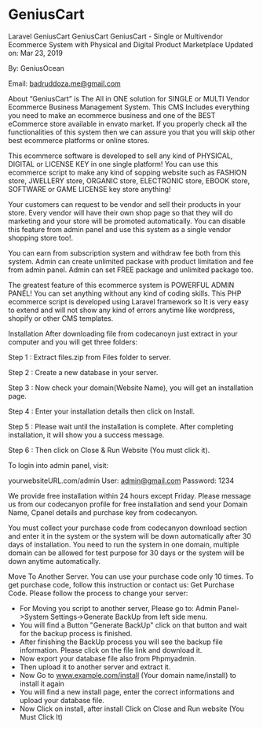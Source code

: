 # GeniusCart
Laravel GeniusCart
GeniusCart
GeniusCart - Single or Multivendor Ecommerce System with Physical and Digital Product Marketplace
Updated on: Mar 23, 2019

By: GeniusOcean

Email: badruddoza.me@gmail.com

About
“GeniusCart” is The All in ONE solution for SINGLE or MULTI Vendor Ecommerce Business Management System. This CMS Includes everything you need to make an ecommerce business and one of the BEST eCommerce store available in envato market. If you properly check all the functionalities of this system then we can assure you that you will skip other best ecommerce platforms or online stores.

This ecommerce software is developed to sell any kind of PHYSICAL, DIGITAL or LICENSE KEY in one single platform! You can use this ecommerce script to make any kind of sopping website such as FASHION store, JWELLERY store, ORGANIC store, ELECTRONIC store, EBOOK store, SOFTWARE or GAME LICENSE key store anything!

Your customers can request to be vendor and sell their products in your store. Every vendor will have their own shop page so that they will do marketing and your store will be promoted automatically. You can disable this feature from admin panel and use this system as a single vendor shopping store too!.

You can earn from subscription system and withdraw fee both from this system. Admin can create unlimited packase with product limitation and fee from admin panel. Admin can set FREE package and unlimited package too.

The greatest feature of this ecommerce system is POWERFUL ADMIN PANEL! You can set anything without any kind of coding skills. This PHP ecommerce script is developed using Laravel framework so It is very easy to extend and will not show any kind of errors anytime like wordpress, shopify or other CMS templates.

Installation
After downloading file from codecanoyn just extract in your computer and you will get three folders:

Step 1 : Extract files.zip from Files folder to server.

Step 2 : Create a new database in your server.

Step 3 : Now check your domain(Website Name), you will get an installation page.

Step 4 : Enter your installation details then click on Install.

Step 5 : Please wait until the installation is complete. After completing installation, it will show you a success message.

Step 6 : Then click on Close & Run Website (You must click it).

To login into admin panel, visit:

yourwebsiteURL.com/admin
User: admin@gmail.com
Password: 1234


We provide free installation within 24 hours except Friday. Please message us from our codecanyon profile for free installation and send your Domain Name, Cpanel details and purchase key from codecanyon.

You must collect your purchase code from codecanyon download section and enter it in the system or the system will be down automatically after 30 days of installation. You need to run the system in one domain, multiple domain can be allowed for test purpose for 30 days or the system will be down anytime automatically.

Move To Another Server.
You can use your purchase code only 10 times. To get purchase code, follow this instruction or contact us: Get Purchase Code.
Please follow the process to change your server:
- For Moving you script to another server, Please go to: Admin Panel->System Settings->Generate BackUp from left side menu.
- You will find a Button "Generate BackUp" click on that button and wait for the backup process is finished.
- After finishing the BackUp process you will see the backup file information. Please click on the file link and download it.
- Now export your database file also from Phpmyadmin.
- Then upload it to another server and extract it.
- Now Go to www.example.com/install (Your domain name/install) to install it again
- You will find a new install page, enter the correct informations and upload your database file.
- Now Click on install, after install Click on Close and Run website (You Must Click It)
